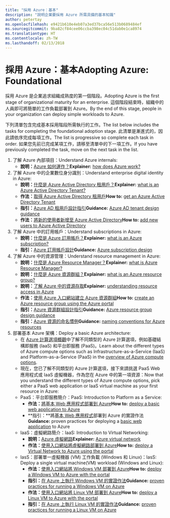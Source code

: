 ```yaml
---
title: "採用 Azure：基本"
description: "說明企業要採用 Azure 所需具備的基本知識"
author: petertay
ms.openlocfilehash: e9421b610e4eb07a3ed37bca56e513b0689484ef
ms.sourcegitcommit: 9ba82cf84cee06ccba398ec04c51dab0e1ca8974
ms.translationtype: HT
ms.contentlocale: zh-TW
ms.lasthandoff: 02/13/2018
---
```

# <a name="adopting-azure-foundational"></a><span data-ttu-id="b8aa4-103">採用 Azure：基本</span><span class="sxs-lookup"><span data-stu-id="b8aa4-103">Adopting Azure: Foundational</span></span>

<span data-ttu-id="b8aa4-104">採用 Azure 是企業追求組織成熟度的第一個階段。</span><span class="sxs-lookup"><span data-stu-id="b8aa4-104">Adopting Azure is the first stage of organizational maturity for an enterprise.</span></span> <span data-ttu-id="b8aa4-105">這個階段結束時，組織中的人員即可將簡單的工作負載部署到 Azure。</span><span class="sxs-lookup"><span data-stu-id="b8aa4-105">By the end of this stage, people in your organization can deploy simple workloads to Azure.</span></span>

<span data-ttu-id="b8aa4-106">下列清單包含完成基本採用階段所需執行的工作。</span><span class="sxs-lookup"><span data-stu-id="b8aa4-106">The list below includes the tasks for completing the foundational adoption stage.</span></span> <span data-ttu-id="b8aa4-107">此清單是漸進式的，因此請依序完成每項工作。</span><span class="sxs-lookup"><span data-stu-id="b8aa4-107">The list is progressive so complete each task in order.</span></span> <span data-ttu-id="b8aa4-108">如果您先前已完成某項工作，請移至清單中的下一項工作。</span><span class="sxs-lookup"><span data-stu-id="b8aa4-108">If you have previously completed the task, move on the next task in the list.</span></span> 

1. <span data-ttu-id="b8aa4-109">了解 Azure 內部項目：</span><span class="sxs-lookup"><span data-stu-id="b8aa4-109">Understand Azure internals:</span></span>
    - <span data-ttu-id="b8aa4-110">**說明：**[Azure 如何運作？](azure-explainer.md)</span><span class="sxs-lookup"><span data-stu-id="b8aa4-110">**Explainer:** [how does Azure work?](azure-explainer.md)</span></span>
2. <span data-ttu-id="b8aa4-111">了解 Azure 中的企業數位身分識別：</span><span class="sxs-lookup"><span data-stu-id="b8aa4-111">Understand enterprise digital identity in Azure:</span></span>
    - <span data-ttu-id="b8aa4-112">**說明：**[什麼是 Azure Active Directory 租用戶？](tenant-explainer.md)</span><span class="sxs-lookup"><span data-stu-id="b8aa4-112">**Explainer:** [what is an Azure Active Directory Tenant?](tenant-explainer.md)</span></span>
    - <span data-ttu-id="b8aa4-113">**作法：**[取得 Azure Active Directory 租用戶](/azure/active-directory/develop/active-directory-howto-tenant?toc=/azure/architecture/cloud-adoption-guide/toc.json)</span><span class="sxs-lookup"><span data-stu-id="b8aa4-113">**How to:** [get an Azure Active Directory Tenant](/azure/active-directory/develop/active-directory-howto-tenant?toc=/azure/architecture/cloud-adoption-guide/toc.json)</span></span>
    - <span data-ttu-id="b8aa4-114">**指引：**[Azure AD 租用戶設計指引](tenant.md)</span><span class="sxs-lookup"><span data-stu-id="b8aa4-114">**Guidance:** [Azure AD tenant design guidance](tenant.md)</span></span>
    - <span data-ttu-id="b8aa4-115">**作法：**[將新的使用者新增至 Azure Active Directory](/azure/active-directory/add-users-azure-active-directory?toc=/azure/architecture/cloud-adoption-guide/toc.json)</span><span class="sxs-lookup"><span data-stu-id="b8aa4-115">**How to:** [add new users to Azure Active Directory](/azure/active-directory/add-users-azure-active-directory?toc=/azure/architecture/cloud-adoption-guide/toc.json)</span></span>    
3. <span data-ttu-id="b8aa4-116">了解 Azure 中的訂用帳戶：</span><span class="sxs-lookup"><span data-stu-id="b8aa4-116">Understand subscriptions in Azure:</span></span>
    - <span data-ttu-id="b8aa4-117">**說明：**[什麼是 Azure 訂用帳戶？](subscription-explainer.md)</span><span class="sxs-lookup"><span data-stu-id="b8aa4-117">**Explainer:** [what is an Azure subscription?](subscription-explainer.md)</span></span>
    - <span data-ttu-id="b8aa4-118">**指引：**[Azure 訂用帳戶設計](subscription.md)</span><span class="sxs-lookup"><span data-stu-id="b8aa4-118">**Guidance:** [Azure subscription design](subscription.md)</span></span>
4. <span data-ttu-id="b8aa4-119">了解 Azure 中的資源管理：</span><span class="sxs-lookup"><span data-stu-id="b8aa4-119">Understand resource management in Azure:</span></span> 
    - <span data-ttu-id="b8aa4-120">**說明：**[什麼是 Azure Resource Manager？](resource-manager-explainer.md)</span><span class="sxs-lookup"><span data-stu-id="b8aa4-120">**Explainer:** [what is Azure Resource Manager?](resource-manager-explainer.md)</span></span>
    - <span data-ttu-id="b8aa4-121">**說明：**[什麼是 Azure 資源群組？](resource-group-explainer.md)</span><span class="sxs-lookup"><span data-stu-id="b8aa4-121">**Explainer:** [what is an Azure resource group?](resource-group-explainer.md)</span></span>
    - <span data-ttu-id="b8aa4-122">**說明：**[了解 Azure 中的資源存取](/azure/active-directory/active-directory-understanding-resource-access?toc=/azure/architecture/cloud-adoption-guide/toc.json)</span><span class="sxs-lookup"><span data-stu-id="b8aa4-122">**Explainer:** [understanding resource access in Azure](/azure/active-directory/active-directory-understanding-resource-access?toc=/azure/architecture/cloud-adoption-guide/toc.json)</span></span>
    - <span data-ttu-id="b8aa4-123">**作法：**[使用 Azure 入口網站建立 Azure 資源群組](/azure/azure-resource-manager/resource-group-portal?toc=/azure/architecture/cloud-adoption-guide/toc.json)</span><span class="sxs-lookup"><span data-stu-id="b8aa4-123">**How to:** [create an Azure resource group using the Azure portal](/azure/azure-resource-manager/resource-group-portal?toc=/azure/architecture/cloud-adoption-guide/toc.json)</span></span>
    - <span data-ttu-id="b8aa4-124">**指引：**[Azure 資源群組設計指引](resource-group.md)</span><span class="sxs-lookup"><span data-stu-id="b8aa4-124">**Guidance:** [Azure resource group design guidance](resource-group.md)</span></span>
    - <span data-ttu-id="b8aa4-125">**指引：**[Azure 資源的命名慣例](/azure/architecture/best-practices/naming-conventions?toc=/azure/architecture/cloud-adoption-guide/toc.json)</span><span class="sxs-lookup"><span data-stu-id="b8aa4-125">**Guidance:** [naming conventions for Azure resources](/azure/architecture/best-practices/naming-conventions?toc=/azure/architecture/cloud-adoption-guide/toc.json)</span></span>
5. <span data-ttu-id="b8aa4-126">部署基本 Azure 架構：</span><span class="sxs-lookup"><span data-stu-id="b8aa4-126">Deploy a basic Azure architecture:</span></span>
    - <span data-ttu-id="b8aa4-127">在 [Azure 計算選項概觀](/azure/architecture/guide/technology-choices/compute-overview?toc=/azure/architecture/cloud-adoption-guide/toc.json)中了解不同類型的 Azure 計算選項，例如基礎結構即服務 (IaaS) 和平台即服務 (PaaS)。</span><span class="sxs-lookup"><span data-stu-id="b8aa4-127">Learn about the different types of Azure compute options such as Infrastructure-as-a-Service (IaaS) and Platform-as-a-Service (PaaS) in the [overview of Azure compute options](/azure/architecture/guide/technology-choices/compute-overview?toc=/azure/architecture/cloud-adoption-guide/toc.json).</span></span>
    - <span data-ttu-id="b8aa4-128">現在，您已了解不同類型的 Azure 計算選項，接下來請挑選 PaaS Web 應用程式或 IaaS 虛擬機器，作為您在 Azure 中的第一項資源：</span><span class="sxs-lookup"><span data-stu-id="b8aa4-128">Now that you understand the different types of Azure compute options, pick either a PaaS web application or IaaS virtual machine as your first resource in Azure:</span></span>
    - <span data-ttu-id="b8aa4-129">PaaS：平台即服務簡介：</span><span class="sxs-lookup"><span data-stu-id="b8aa4-129">PaaS: Introduction to Platform as a Service:</span></span>
        - <span data-ttu-id="b8aa4-130">**作法：**[將基本 Web 應用程式部署到 Azure](/azure/app-service/app-service-web-overview?toc=/azure/architecture/cloud-adoption-guide/toc.json)</span><span class="sxs-lookup"><span data-stu-id="b8aa4-130">**How to:** [deploy a basic web application to Azure](/azure/app-service/app-service-web-overview?toc=/azure/architecture/cloud-adoption-guide/toc.json)</span></span>
        - <span data-ttu-id="b8aa4-131">**指引：**將[基本 Web 應用程式](/azure/architecture/reference-architectures/app-service-web-app/basic-web-app?toc=/azure/architecture/cloud-adoption-guide/toc.json)部署到 Azure 的實證作法</span><span class="sxs-lookup"><span data-stu-id="b8aa4-131">**Guidance:** proven practices for deploying a [basic web application](/azure/architecture/reference-architectures/app-service-web-app/basic-web-app?toc=/azure/architecture/cloud-adoption-guide/toc.json) to Azure</span></span>
    - <span data-ttu-id="b8aa4-132">IaaS：虛擬網路簡介：</span><span class="sxs-lookup"><span data-stu-id="b8aa4-132">IaaS: Introduction to Virtual Networking:</span></span>
        - <span data-ttu-id="b8aa4-133">**說明：**[Azure 虛擬網路](/azure/virtual-network/virtual-networks-overview?toc=/azure/architecture/cloud-adoption-guide/toc.json)</span><span class="sxs-lookup"><span data-stu-id="b8aa4-133">**Explainer:** [Azure virtual network](/azure/virtual-network/virtual-networks-overview?toc=/azure/architecture/cloud-adoption-guide/toc.json)</span></span>
        - <span data-ttu-id="b8aa4-134">**作法：**[使用入口網站將虛擬網路部署到 Azure](/azure/virtual-network/virtual-networks-create-vnet-arm-pportal?toc=/azure/architecture/cloud-adoption-guide/toc.json)</span><span class="sxs-lookup"><span data-stu-id="b8aa4-134">**How to:** [deploy a Virtual Network to Azure using the portal](/azure/virtual-network/virtual-networks-create-vnet-arm-pportal?toc=/azure/architecture/cloud-adoption-guide/toc.json)</span></span>
    - <span data-ttu-id="b8aa4-135">IasS：部署單一虛擬機器 (VM) 工作負載 (Windows 和 Linux)：</span><span class="sxs-lookup"><span data-stu-id="b8aa4-135">IasS: Deploy a single virtual machine(VM) workload (Windows and Linux):</span></span>
        - <span data-ttu-id="b8aa4-136">**作法：**[使用入口網站將 Windows VM 部署到 Azure](/azure/virtual-machines/windows/quick-create-portal?toc=/azure/architecture/cloud-adoption-guide/toc.json)</span><span class="sxs-lookup"><span data-stu-id="b8aa4-136">**How to:** [deploy a Windows VM to Azure with the portal](/azure/virtual-machines/windows/quick-create-portal?toc=/azure/architecture/cloud-adoption-guide/toc.json)</span></span>
        - <span data-ttu-id="b8aa4-137">**指引：**[在 Azure 上執行 Windows VM 的實證作法](/azure/architecture/reference-architectures/virtual-machines-windows/single-vm?toc=/azure/architecture/cloud-adoption-guide/toc.json)</span><span class="sxs-lookup"><span data-stu-id="b8aa4-137">**Guidance:** [proven practices for running a Windows VM on Azure](/azure/architecture/reference-architectures/virtual-machines-windows/single-vm?toc=/azure/architecture/cloud-adoption-guide/toc.json)</span></span>
        - <span data-ttu-id="b8aa4-138">**作法：**[使用入口網站將 Linux VM 部署到 Azure](/azure/virtual-machines/linux/quick-create-portal?toc=/azure/architecture/cloud-adoption-guide/toc.json)</span><span class="sxs-lookup"><span data-stu-id="b8aa4-138">**How to:** [deploy a Linux VM to Azure with the portal](/azure/virtual-machines/linux/quick-create-portal?toc=/azure/architecture/cloud-adoption-guide/toc.json)</span></span>
        - <span data-ttu-id="b8aa4-139">**指引：**[在 Azure 上執行 Linux VM 的實證作法](/azure/architecture/reference-architectures/virtual-machines-linux/single-vm?toc=/azure/architecture/cloud-adoption-guide/toc.json)</span><span class="sxs-lookup"><span data-stu-id="b8aa4-139">**Guidance:** [proven practices for running a Linux VM on Azure](/azure/architecture/reference-architectures/virtual-machines-linux/single-vm?toc=/azure/architecture/cloud-adoption-guide/toc.json)</span></span>
